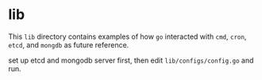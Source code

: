 # lib

This `lib` directory contains examples of how `go`
interacted with `cmd`, `cron`, `etcd`, and `mongdb`
as future reference.

set up etcd and mongodb server first,
then edit `lib/configs/config.go` and run.